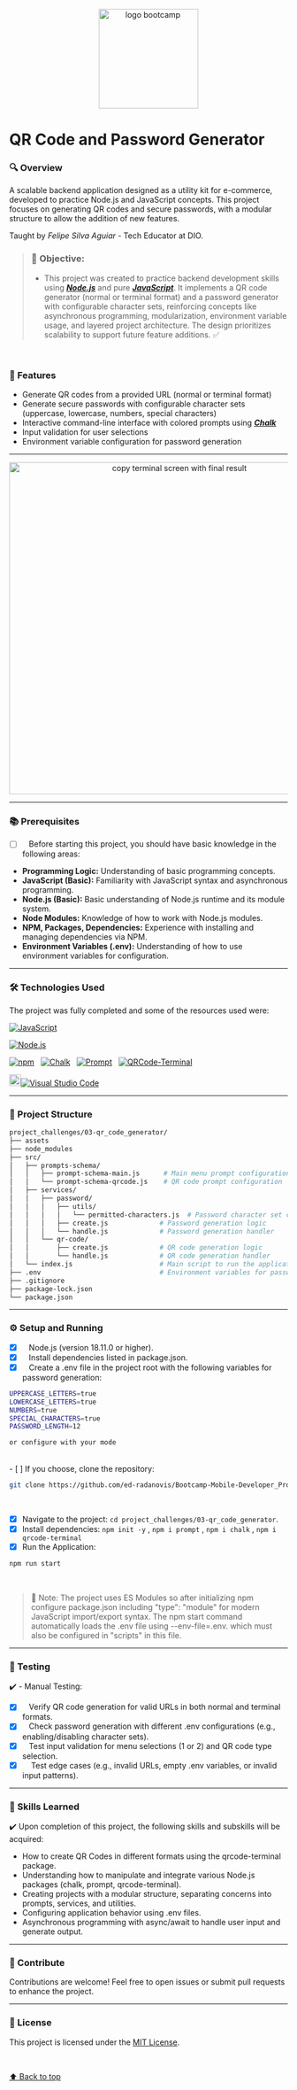<p align="center">
    <img src="./assets/logo_qrcode_generator.png" min-width="100px" width="180" min-height="200px" height="180px" alt="logo bootcamp">
  </p>

# QR Code and Password Generator

### 🔍 Overview

A scalable backend application designed as a utility kit for e-commerce, developed to practice Node.js and JavaScript concepts. This project focuses on generating QR codes and secure passwords, with a modular structure to allow the addition of new features.

Taught by _Felipe Silva Aguiar_ - Tech Educator at DIO.
<br>

> ### 🎯 Objective:
>
> - This project was created to practice backend development skills using **_[Node.js](https://nodejs.org)_** and pure **_[JavaScript](https://developer.mozilla.org/en-US/docs/Web/JavaScript)_**. It implements a QR code generator (normal or terminal format) and a password generator with configurable character sets, reinforcing concepts like asynchronous programming, modularization, environment variable usage, and layered project architecture. The design prioritizes scalability to support future feature additions. ✅

<br>

### 🧩 Features

- Generate QR codes from a provided URL (normal or terminal format)
- Generate secure passwords with configurable character sets (uppercase, lowercase, numbers, special characters)
- Interactive command-line interface with colored prompts using **_[Chalk](https://www.npmjs.com/package/chalk)_**
- Input validation for user selections
- Environment variable configuration for password generation

---

  <p align="center">
    <img src="./assets/Model.png" width="600px;"height="600px;" alt="copy terminal screen with final result"/>
  </p>

---

### 📚 Prerequisites

- [ ] &nbsp;&nbsp;&nbsp;Before starting this project, you should have basic knowledge in the following areas:
      <br>

- **Programming Logic:** Understanding of basic programming concepts.
- **JavaScript (Basic):** Familiarity with JavaScript syntax and asynchronous programming.
- **Node.js (Basic):** Basic understanding of Node.js runtime and its module system.
- **Node Modules:** Knowledge of how to work with Node.js modules.
- **NPM, Packages, Dependencies:** Experience with installing and managing dependencies via NPM.
- **Environment Variables (.env):** Understanding of how to use environment variables for configuration.

---

### 🛠️ Technologies Used

The project was fully completed and some of the resources used were:

[![JavaScript](https://img.shields.io/badge/-JavaScript-333333?style=flat&logo=javascript)](https://developer.mozilla.org/en-US/docs/Web/JavaScript)

[![Node.js](https://img.shields.io/badge/-Node.js-333333?style=flat&logo=Node.js)](https://nodejs.org/)

[![npm](https://img.shields.io/badge/-npm_packages_:_=>_-333333?style=flat&logo=npm&logoColor=d31f25)](https://www.npmjs.com/)&nbsp;&nbsp;&nbsp;[![Chalk](https://img.shields.io/badge/-Chalk-333333?style=flat)](https://www.npmjs.com/package/chalk)&nbsp;&nbsp;&nbsp;[![Prompt](https://img.shields.io/badge/-Prompt-333333?style=flat)](https://www.npmjs.com/package/prompt)&nbsp;&nbsp;&nbsp;[![QRCode-Terminal](https://img.shields.io/badge/-QRCode_Terminal-333333?style=flat)](https://www.npmjs.com/package/qrcode-terminal)

[<img src="../../github/mini_logo_vscode.png" width="21px" alt="Visual Studio Code Icon">![Visual Studio Code](https://img.shields.io/badge/-Visual_Studio_Code-333333?style=flat&logo=visual-studio-code&logoColor=007ACC)](https://code.visualstudio.com/)

---

### 📂 Project Structure

```bash
project_challenges/03-qr_code_generator/
├── assets
├── node_modules
├── src/
│   ├── prompts-schema/
│   │   ├── prompt-schema-main.js      # Main menu prompt configuration
│   │   └── prompt-schema-qrcode.js    # QR code prompt configuration
│   ├── services/
│   │   ├── password/
│   │   │   ├── utils/
│   │   │   │   └── permitted-characters.js  # Password character set configuration
│   │   │   ├── create.js             # Password generation logic
│   │   │   └── handle.js             # Password generation handler
│   │   └── qr-code/
│   │       ├── create.js             # QR code generation logic
│   │       └── handle.js             # QR code generation handler
│   └── index.js                      # Main script to run the application
├── .env                              # Environment variables for password configuration
├── .gitignore
├── package-lock.json
└── package.json
```

---

### ⚙️ Setup and Running

- [x] &nbsp;&nbsp;&nbsp;Node.js (version 18.11.0 or higher).
- [x] &nbsp;&nbsp;&nbsp;Install dependencies listed in package.json.
- [x] &nbsp;&nbsp;&nbsp;Create a .env file in the project root with the following variables for password generation:

```bash
UPPERCASE_LETTERS=true
LOWERCASE_LETTERS=true
NUMBERS=true
SPECIAL_CHARACTERS=true
PASSWORD_LENGTH=12

or configure with your mode
```

<br>
- [ ] If you choose, clone the repository:

```bash
git clone https://github.com/ed-radanovis/Bootcamp-Mobile-Developer_Project-Challenges_06-2025/tree/master/project_challenges/03-qr_code_generator
```

<br>

- [x] Navigate to the project: `cd project_challenges/03-qr_code_generator`.
- [x] Install dependencies: `npm init -y` , `npm i prompt` , `npm i chalk` , `npm i qrcode-terminal`
- [x] Run the Application:

```bash
npm run start
```

<br>

> 📝 Note: The project uses ES Modules so after initializing npm configure package.json including "type": "module" for modern JavaScript import/export syntax. The npm start command automatically loads the .env file using --env-file=.env. which must also be configured in "scripts" in this file.

---

### 🔬 Testing

✔️ - Manual Testing:

- [x] &nbsp;&nbsp;&nbsp;Verify QR code generation for valid URLs in both normal and terminal formats.
- [x] &nbsp;&nbsp;&nbsp;Check password generation with different .env configurations (e.g., enabling/disabling character sets).
- [x] &nbsp;&nbsp;&nbsp;Test input validation for menu selections (1 or 2) and QR code type selection.
- [x] &nbsp;&nbsp;&nbsp; Test edge cases (e.g., invalid URLs, empty .env variables, or invalid input patterns).

---

### 🧠 Skills Learned

✔️ Upon completion of this project, the following skills and subskills will be acquired:

- How to create QR Codes in different formats using the qrcode-terminal package.
- Understanding how to manipulate and integrate various Node.js packages (chalk, prompt, qrcode-terminal).
- Creating projects with a modular structure, separating concerns into prompts, services, and utilities.
- Configuring application behavior using .env files.
- Asynchronous programming with async/await to handle user input and generate output.

---

### 🤝 Contribute

Contributions are welcome! Feel free to open issues or submit pull requests to enhance the project.

---

### 📜 License

This project is licensed under the [MIT License](LICENSE).

<br>

[⬆ Back to top](#qr-code-and-password-generator)

